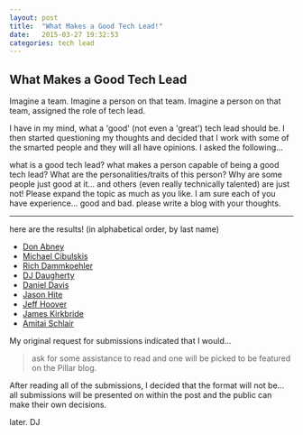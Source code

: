 ```yaml
---
layout: post
title:  "What Makes a Good Tech Lead!"
date:   2015-03-27 19:32:53
categories: tech lead
---
```


## What Makes a Good Tech Lead

Imagine a team.  Imagine a person on that team.  Imagine a person on that
team, assigned the role of tech lead.

I have in my mind, what a 'good' (not even a 'great') tech lead should be.  I
then started questioning my thoughts and decided that I work with some of the
smarted people and they will all have opinions. I asked the following...

what is a good tech lead? what makes a person capable of being a good tech 
lead? What are the personalities/traits of this person? Why are some people 
just good at it... and others (even really technically talented) are just 
not! Please expand the topic as much as you like. I am sure each of you 
have experience... good and bad.  please write a blog with your thoughts.

---

here are the results! (in alphabetical order, by last name)

- [Don Abney](http://donabney.blogspot.com/2015/03/tech-lead-i-do-not-think-it-means-what.html)
- [Michael Cibulskis](http://www.noackexpected.com/2015/03/wanted-technical-lead-what-should-i-be.html)
- [Rich Dammkoehler](http://ironmoose.blogspot.com/2015/03/what-is-good-tech-lead.html)
- [DJ Daugherty](http://ddaugher.github.io/what_makes_a_good_tech_lead/)
- [Daniel Davis](http://d2ramblings.blogspot.com/)
- [Jason Hite](https://medium.com/@jasonhite/all-about-being-a-tech-lead-d69c8babfd58)
- [Jeff Hoover](http://blog.jhoover.com/2015/03/what-do-you-expect-from-tech-lead.html)
- [James Kirkbride](http://jameskbride.blogspot.com/2015/03/what-is-good-tech-lead.html?spref=tw)
- [Amitai Schlair](http://www.schmonz.com/2015/03/13/when-is-being-technical-lead-a-good-decision/)

My original request for submissions indicated that I would... 

> ask for some assistance to read and one will be picked to be featured on 
the Pillar blog. 

After reading all of the submissions, I decided that the format will not be... all 
submissions will be presented on within the post and the public can make their own 
decisions.

later.
DJ





